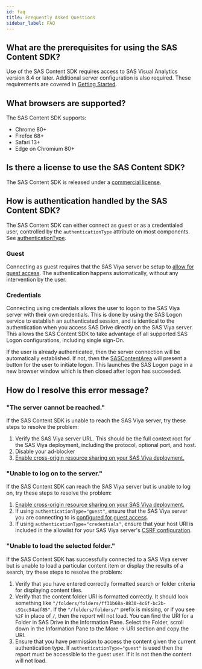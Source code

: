 ```yaml
---
id: faq
title: Frequently Asked Questions
sidebar_label: FAQ
---
```


## What are the prerequisites for using the SAS Content SDK?

Use of the SAS Content SDK requires access to SAS Visual Analytics version 8.4 or later. Additional server configuration is also required. These requirements are covered in [Getting Started](getting-started.md#sas-viya-setup).

## What browsers are supported?

The SAS Content SDK supports:

- Chrome 80+
- Firefox 68+
- Safari 13+
- Edge on Chromium 80+

## Is there a license to use the SAS Content SDK?

The SAS Content SDK is released under a <a target="_blank" href="https://github.com/sassoftware/sas-viya-sdk-js/blob/master/sdk/content-components/LICENSE">commercial license</a>.

## How is authentication handled by the SAS Content SDK?

The SAS Content SDK can either connect as guest or as a credentialed user, controlled by the `authenticationType` attribute on most components. See [authenticationType](api/LogonWrapperProps.md#authenticationType).

### Guest
Connecting as guest requires that the SAS Viya server be setup to [allow for guest access](getting-started.md#allow-guest-access). The authentication happens automatically, without any intervention by the user.

### Credentials
Connecting using credentials allows the user to logon to the SAS Viya server with their own credentials. This is done by using the SAS Logon service to establish an authenticated session, and is identical to the authentication when you access SAS Drive directly on the SAS Viya server. This allows the SAS Content SDK to take advantage of all supported SAS Logon configurations, including single sign-On.

If the user is already authenticated, then the server connection will be automatically established. If not, then the [SASContentArea](api/ContentAreaElement.md) will present a button for the user to initiate logon. This launches the SAS Logon page in a new browser window which is then closed after logon has succeeded.

## How do I resolve this error message?

### "The server cannot be reached."

If the SAS Content SDK is unable to reach the SAS Viya server, try these steps to resolve the problem:

1. Verify the SAS Viya server URL. This should be the full context root for the SAS Viya deployment, including the protocol, optional port, and host.
1. Disable your ad-blocker
1. [Enable cross-origin resource sharing on your SAS Viya deployment.](getting-started.md#enable-cross-origin-resource-sharing)

### "Unable to log on to the server."

If the SAS Content SDK can reach the SAS Viya server but is unable to log on, try these steps to resolve the
problem:

1. [Enable cross-origin resource sharing on your SAS Viya deployment.](getting-started.md#enable-cross-origin-resource-sharing)
1. If using `authenticationType="guest"`, ensure that the SAS Viya server you are connecting to is [configured for guest access](getting-started.md#allow-guest-access).
1. If using `authenticationType="credentials"`, ensure that your host URI is included in the allowlist for your SAS Viya server's [CSRF configuration](getting-started.md#cross-site-request-forgery).

### "Unable to load the selected folder."

If the SAS Content SDK has successfully connected to a SAS Viya server but is unable to load a particular content item or display the results of a search,
try these steps to resolve the problem:

1. Verify that you have entered correctly formatted search or folder criteria for displaying content tiles.
1. Verify that the content folder URI is formatted correctly. It should look something like
   `"/folders/folders/ff31b68a-8830-4c6f-bc2b-c91cc94adf85"`. If the `"/folders/folders/"` prefix is missing, or if you
   see `%2F` in place of `/`, then the report will not load. You can find the URI for a Folder in SAS Drive in the Information Pane. Select the Folder, scroll down in the Information Pane to the More -> URI section and copy the URI.
1. Ensure that you have permission to access the content given the current authentication type. If `authenticationType="guest"` is used then the report must be accessible to the guest user. If it is not then the content will not load.
